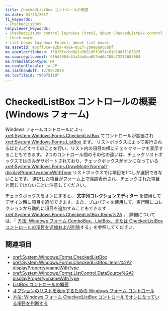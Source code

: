 ```yaml
---
title: CheckedListBox コントロールの概要
ms.date: 03/30/2017
f1_keywords:
- CheckedListBox
helpviewer_keywords:
- CheckedListBox control [Windows Forms], about CheckedListBox control
- check marks
- list boxes [Windows Forms], about list boxes
ms.assetid: e6cff3ce-e2ba-458e-851f-299e8e9c8abf
ms.openlocfilehash: f3825fccbd881a3081d0f9954c81d18df5183325
ms.sourcegitcommit: 9f6df084c53a3da0ea657ed0d708a72213683084
ms.translationtype: MT
ms.contentlocale: ja-JP
ms.lasthandoff: 12/09/2020
ms.locfileid: "96975110"
---
```

# <a name="checkedlistbox-control-overview-windows-forms"></a>CheckedListBox コントロールの概要 (Windows フォーム)
Windows フォームコントロールによっ <xref:System.Windows.Forms.CheckedListBox> てコントロールが拡張され <xref:System.Windows.Forms.ListBox> ます。 リストボックスによって実行されるほとんどすべてのことを行い、リスト内の項目の横にチェックマークを表示することもできます。 2つのコントロール間のその他の違いは、チェックリストボックスではのみがサポートされており、チェックボックスがオンになっている <xref:System.Windows.Forms.DrawMode.Normal?displayProperty=nameWithType> リストボックスでは項目を1つしか選択できないことです。 選択した項目がフォーム上で強調表示され、チェックされた項目と同じではないことに注意してください。  
  
 チェックボックスをオンにすると、 **文字列コレクションエディター** を使用してデザイン時に項目を追加できます。また、プロパティを使用して、実行時にコレクションから動的に項目を追加することもできます <xref:System.Windows.Forms.CheckedListBox.Items%2A> 。 詳細については、「 [方法: Windows フォーム ComboBox、ListBox、または CheckedListBox コントロールの項目を追加および削除](add-and-remove-items-from-a-wf-combobox.md)する」を参照してください。  
  
## <a name="see-also"></a>関連項目

- <xref:System.Windows.Forms.CheckedListBox>
- <xref:System.Windows.Forms.CheckedListBox.Items%2A?displayProperty=nameWithType>
- <xref:System.Windows.Forms.ListControl.DataSource%2A?displayProperty=nameWithType>
- [ListBox コントロールの概要](listbox-control-overview-windows-forms.md)
- [オプションのリストを表示するための Windows フォーム コントロール](windows-forms-controls-used-to-list-options.md)
- [方法: Windows フォーム CheckedListBox コントロールでオンになっている項目を判断する](how-to-determine-checked-items-in-the-windows-forms-checkedlistbox-control.md)

